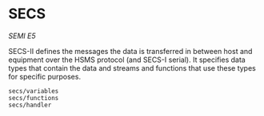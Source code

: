 # SECS

*SEMI E5*

SECS-II defines the messages the data is transferred in between host and
equipment over the HSMS protocol (and SECS-I serial). It specifies data
types that contain the data and streams and functions that use these
types for specific purposes.

```{toctree}
secs/variables
secs/functions
secs/handler
```
